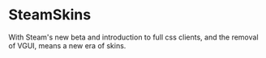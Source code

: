 # SteamSkins
With Steam's new beta and introduction to full css clients, and the removal of VGUI, means a new era of skins.
